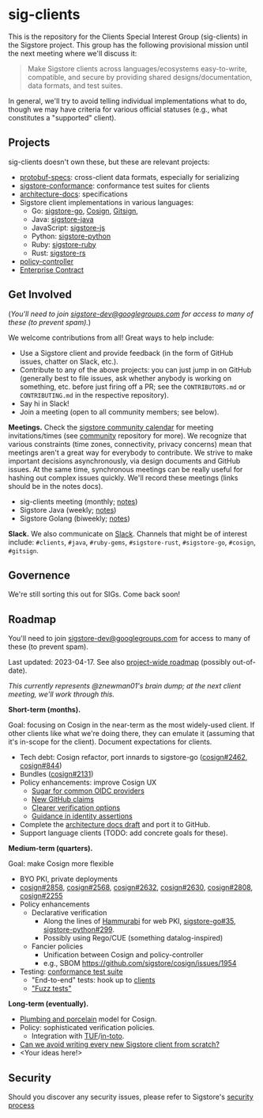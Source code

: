 # sig-clients

This is the repository for the Clients Special Interest Group (sig-clients) in
the Sigstore project. This group has the following provisional mission until the
next meeting where we'll discuss it:

> Make Sigstore clients across languages/ecosystems easy-to-write, compatible,
> and secure by providing shared designs/documentation, data formats, and test
> suites.

In general, we'll try to avoid telling individual implementations what to do,
though we may have criteria for various official statuses (e.g., what
constitutes a "supported" client).

## Projects

sig-clients doesn't own these, but these are relevant projects:

- [protobuf-specs](https://github.com/sigstore/protobuf-specs): cross-client data formats, especially for serializing 
- [sigstore-conformance](https://github.com/sigstore/sigstore-conformance): conformance test suites for clients
- [architecture-docs](https://github.com/sigstore/architecture-docs]): specifications
- Sigstore client implementations in various languages:
  - Go: [sigstore-go](https://github.com/sigstore/sigstore-go), [Cosign](https://github.com/sigstore/cosign), [Gitsign](https://github.com/sigstore/gitsign),
  - Java: [sigstore-java](https://github.com/sigstore/sigstore-java)
  - JavaScript: [sigstore-js](https://github.com/sigstore/sigstore-js)
  - Python: [sigstore-python](https://github.com/sigstore/sigstore-python)
  - Ruby: [sigstore-ruby](https://github.com/sigstore/sigstore-ruby)
  - Rust: [sigstore-rs](https://github.com/sigstore/sigstore-rs)
- [policy-controller](https://github.com/sigstore/policy-controller)
- [Enterprise Contract](https://github.com/enterprise-contract)

## Get Involved

(*You'll need to join [sigstore-dev@googlegroups.com](https://groups.google.com/g/sigstore-dev) for access to many of these (to prevent spam).*)

We welcome contributions from all! Great ways to help include:

- Use a Sigstore client and provide feedback (in the form of GitHub issues, chatter on Slack, etc.).
- Contribute to any of the above projects: you can just jump in on GitHub (generally best to file issues, ask whether anybody is working on something, etc. before just firing off a PR; see the `CONTRIBUTORS.md` or `CONTRIBUTING.md` in the respective repository).
- Say hi in Slack!
- Join a meeting (open to all community members; see below).

**Meetings.** Check the [sigstore community calendar](https://calendar.google.com/calendar/u/0?cid=ZnE0a2dvbTJjZTQzaG5jbmJjZmphMmNrMjBAZ3JvdXAuY2FsZW5kYXIuZ29vZ2xlLmNvbQ) for meeting invitations/times (see [community](https://github.com/sigstore/community) repository for more). We recognize that various constraints (time zones, connectivity, privacy concerns) mean that meetings aren't a great way for everybody to contribute. We strive to make important decisions asynchronously, via design documents and GitHub issues. At the same time, synchronous meetings can be really useful for hashing out complex issues quickly. We'll record these meetings (links should be in the notes docs).

- sig-clients meeting (monthly; [notes](https://docs.google.com/document/d/1PNbBZSG3QC8hWVYBx6YDppaXwmSLDfx7t66ECaGa8y4/edit#heading=h.hb09y2f8i7to))
- Sigstore Java (weekly; [notes](https://docs.google.com/document/d/1R7mL-IUrc2Z_LuOIvwDWshVuPQS_2VNE_cIQx4Oy5zw/edit))
- Sigstore Golang (biweekly; [notes](https://docs.google.com/document/d/1EcJIhqSS9E86cHAQXaXiu2_r1s0kNbHz4uLLwwGo-vw/edit#heading=h.td0phy2bwk06))

**Slack.** We also communicate on [Slack](https://links.sigstore.dev/slack-invite). Channels that might be of interest include: `#clients`, `#java`, `#ruby-gems`, `#sigstore-rust`, `#sigstore-go`, `#cosign`, `#gitsign`.

## Governence

We're still sorting this out for SIGs. Come back soon!

## Roadmap

You'll need to join [sigstore-dev@googlegroups.com](https://groups.google.com/g/sigstore-dev) for access to many of these (to prevent spam).

Last updated: 2023-04-17. See also [project-wide roadmap](https://github.com/sigstore/community/blob/main/ROADMAP.md) (possibly out-of-date).

*This currently represents @znewman01's brain dump; at the next client meeting, we'll work through this.*

**Short-term (months).**

Goal: focusing on Cosign in the near-term as the most widely-used client. If
other clients like what we're doing there, they can emulate it (assuming that
it's in-scope for the client). Document expectations for clients.

- Tech debt: Cosign refactor, port innards to sigstore-go ([cosign#2462](https://github.com/sigstore/cosign/issues/2462), [cosign#844](https://github.com/sigstore/cosign/issues/844))
- Bundles ([cosign#2131](https://github.com/sigstore/cosign/issues/2131))
- Policy enhancements: improve Cosign UX
  - [Sugar for common OIDC providers](https://github.com/sigstore/cosign/issues/2838)
  - [New GitHub claims](https://github.com/sigstore/cosign/issues/2719)
  - [Clearer verification options](https://github.com/sigstore/cosign/issues/2648)
  - [Guidance in identity assertions](https://github.com/sigstore/cosign/issues/2804)
- Complete the [architecture docs draft](https://docs.google.com/document/d/1-OccxmZwkZZItrfOnO3RP8gku6nRbtJpth1mSW3U1Cc/edit) and port it to GitHub.
- Support language clients (TODO: add concrete goals for these).

**Medium-term (quarters).**

Goal: make Cosign more flexible 

- BYO PKI, private deployments
- [cosign#2858](https://github.com/sigstore/cosign/issues/2858), [cosign#2568](https://github.com/sigstore/cosign/issues/2568), [cosign#2632](https://github.com/sigstore/cosign/issues/2632), [cosign#2630](https://github.com/sigstore/cosign/issues/2630), [cosign#2808](https://github.com/sigstore/cosign/issues/2808), [cosign#2255](https://github.com/sigstore/cosign/issues/2255)
- Policy enhancements
  - Declarative verification
    - Along the lines of [Hammurabi](https://hammurabi.jameslarisch.com/) for web PKI, [sigstore-go#35](https://github.com/sigstore/sigstore-go/issues/35), [sigstore-python#299](https://github.com/sigstore/sigstore-python/pull/299).
    - Possibly using Rego/CUE (something datalog-inspired)
  - Fancier policies
    - Unification between Cosign and policy-controller
    - e.g., SBOM https://github.com/sigstore/cosign/issues/1954
- Testing: [conformance test suite](https://github.com/sigstore/sigstore-conformance)
  - "End-to-end" tests: hook up to [clients](https://github.com/sigstore/sigstore-conformance/issues/61)
  - ["Fuzz tests"](https://github.com/sigstore/sigstore-conformance/issues/64)

**Long-term (eventually).**

- [Plumbing and porcelain](https://git-scm.com/book/en/v2/Git-Internals-Plumbing-and-Porcelain) model for Cosign.
- Policy: sophisticated verification policies.
  - Integration with [TUF](https://theupdateframework.com/)/[in-toto](https://in-toto.io/).
- [Can we avoid writing every new Sigstore client from scratch?](https://docs.google.com/document/d/1xrnvZr9o7utL8xtgT-heKVWAk0aOagjg2YB5Onarzxk/edit)
- <Your ideas here!>


## Security

Should you discover any security issues, please refer to Sigstore's [security
process](https://github.com/sigstore/community/blob/main/SECURITY.md)
